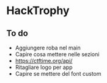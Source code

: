 # HackTrophy

## To do

- Aggiungere roba nel main
- Capire cosa mettere nelle sezioni
- https://ctftime.org/api/
- Ritagliare logo per app
- Capire se mettere del font custom
